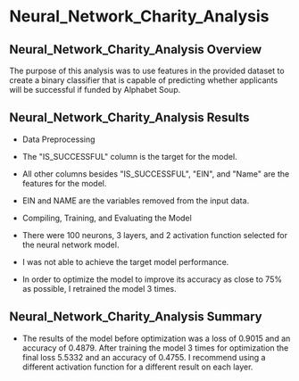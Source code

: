 # Neural_Network_Charity_Analysis 

## Neural_Network_Charity_Analysis Overview
  The purpose of this analysis was to use features in the provided dataset to create a binary classifier that is capable of predicting whether applicants will be successful if funded by Alphabet Soup.

## Neural_Network_Charity_Analysis Results
 - Data Preprocessing
  - The "IS_SUCCESSFUL" column is the target for the model.
  - All other columns besides "IS_SUCCESSFUL", "EIN", and "Name" are the features for the model.
  - EIN and NAME are the variables removed from the input data.

 - Compiling, Training, and Evaluating the Model
  - There were 100 neurons, 3 layers, and 2 activation function selected for the neural network model.
  - I was not able to achieve the target model performance.
  - In order to optimize the model to improve its accuracy as close to 75% as possible, I retrained the model 3 times.

## Neural_Network_Charity_Analysis Summary
 - The results of the model before optimization was a loss of 0.9015 and an accuracy of 0.4879. After training the model 3 times for optimization the final loss 5.5332 and an accuracy of 0.4755. I recommend using a different activation function for a different result on each layer. 
